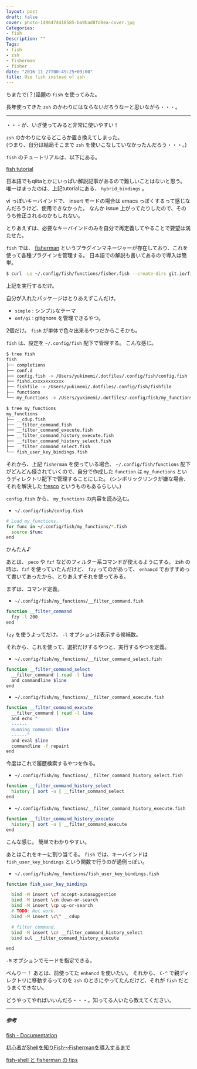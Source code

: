```yaml
---
layout: post
draft: false
cover: photo-1490474418585-ba9bad8fd0ea-cover.jpg
Categories:
- fish
Description: ""
Tags:
- fish
- zsh
- fisherman
- fisher
date: "2016-11-27T00:49:25+09:00"
title: Use fish instead of zsh
---
```


ちまたで(？)話題の `fish` を使ってみた。

長年使ってきた `zsh` のかわりにはならないだろうなーと思いながら・・・。


- - -

・・・が、いざ使ってみると非常に使いやすい！

`zsh` のかわりになるどころか置き換えてしまった。  
(つまり、自分は結局そこまで `zsh` を使いこなしていなかったんだろう・・・。)

`fish` のチュートリアルは、以下にある。

[fish tutorial](https://fishshell.com/docs/current/tutorial.html)

日本語でもqiitaとかにいっぱい解説記事があるので難しいことはないと思う。
唯一はまったのは、上記tutorialにある、 `hybrid_bindings` 。

vi っぽいキーバインドで、 insert モードの場合は emacs っぽくするって感じなんだろうけど、使用できなかった。
なんか issue 上がってたりしたので、そのうち修正されるのかもしれない。

とりあえずは、必要なキーバインドのみを自分で再定義してやることで要望は満たせた。

`fish` では、 [fisherman](https://github.com/fisherman/fisherman) というプラグインマネージャーが存在しており、これを使って各種プラグインを管理する。
日本語での解説も書いてあるので導入は簡単。

```sh
$ curl -Lo ~/.config/fish/functions/fisher.fish --create-dirs git.io/fisher
```

上記を実行するだけ。

自分が入れたパッケージはとりあえずこんだけ。

- `simple` :
	シンプルなテーマ
- `omf/gi` :
	gitignore を管理できるやつ。

2個だけ。 `fish` が単体で色々出来るやつだからこそかも。

`fish` は、設定を `~/.config/fish` 配下で管理する。
こんな感じ。

```sh
$ tree fish
fish
├── completions
├── conf.d
├── config.fish -> /Users/yukimemi/.dotfiles/.config/fish/config.fish
├── fishd.xxxxxxxxxxxx
├── fishfile -> /Users/yukimemi/.dotfiles/.config/fish/fishfile
├── functions
└── my_functions -> /Users/yukimemi/.dotfiles/.config/fish/my_functions
```

```sh
$ tree my_functions
my_functions
├── __cdup.fish
├── __filter_command.fish
├── __filter_command_execute.fish
├── __filter_command_history_execute.fish
├── __filter_command_history_select.fish
├── __filter_command_select.fish
└── fish_user_key_bindings.fish
```

それから、上記 `fisherman` を使っている場合、 `~/.config/fish/functions` 配下がどんどん侵されていくので、自分で作成した `function` は `my_functions` というディレクトリ配下で管理することにした。
(シンボリックリンクが嫌な場合、それを解決した [fresco](http://qiita.com/masa0x80/items/142bc668ea8e5084ce7c) というものもあるらしい。)

`config.fish` から、 `my_functions` の内容を読み込む。

- `~/.config/fish/config.fish`

```sh
# Load my_functions.
for func in ~/.config/fish/my_functions/*.fish
  source $func
end
```

かんたん♪

あとは、 `peco` や `fzf` などのフィルター系コマンドが使えるようにする。
zsh の時は、`fzf` を使っていたんだけど、 `fzy` ってのがあって、 `enhancd` でおすすめって書いてあったから、とりあえずそれを使ってみる。

まずは、コマンド定義。

- `~/.config/fish/my_functions/__filter_command.fish`

```sh
function __filter_command
  fzy -l 200
end
```

`fzy` を使うよってだけ。 `-l` オプションは表示する候補数。

それから、これを使って、選択だけするやつと、実行するやつを定義。

- `~/.config/fish/my_functions/__filter_command_select.fish`

```sh
function __filter_command_select
  __filter_command | read -l line
  and commandline $line
end
```

- `~/.config/fish/my_functions/__filter_command_execute.fish`

```sh
function __filter_command_execute
  __filter_command | read -l line
  and echo "
  ------
  Running command: $line
  ------"
  and eval $line
  commandline -f repaint
end
```

今度はこれで履歴検索するやつを作る。

- `~/.config/fish/my_functions/__filter_command_history_select.fish`

```sh
function __filter_command_history_select
  history | sort -u | __filter_command_select
end
```

- `~/.config/fish/my_functions/__filter_command_history_execute.fish`

```sh
function __filter_command_history_execute
  history | sort -u | __filter_command_execute
end
```

こんな感じ。
簡単でわかりやすい。

あとはこれをキーに割り当てる。
`fish` では、キーバインドは `fish_user_key_bindings` という関数で行うのが通例っぽい。

- `~/.config/fish/my_functions/fish_user_key_bindings.fish`

```sh
function fish_user_key_bindings

  bind -M insert \cf accept-autosuggestion
  bind -M insert \cn down-or-search
  bind -M insert \cp up-or-search
  # TODO: Not work.
  bind -M insert \c\^ __cdup

  # filter command.
  bind -M insert \cr __filter_command_history_select
  bind sul __filter_command_history_execute

end
```

`-M` オプションでモードを指定できる。

べんりー！
あとは、前使ってた `enhancd` を使いたい。
それから、 `C-^` で親ディレクトリに移動するってのを `zsh` のときにやってたんだけど、それが `fish` だとうまくできない。

どうやってやればいいんだろ・・・。知ってる人いたら教えてください。

- - -
##### 参考

[fish - Documentation](https://fishshell.com/docs/current/index.html)

[初心者がShellを知りFish〜Fishermanを導入するまで](http://qiita.com/nutsinshell/items/5f111184b50f7081c92f)

[fish-shell と fisherman の tips](http://qiita.com/sotayamashita/items/61d49431053c44f01714)

